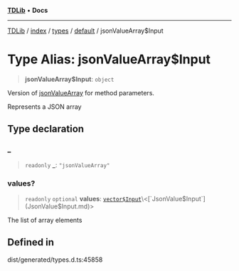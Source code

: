[**TDLib**](../../../../../../README.md) • **Docs**

***

[TDLib](../../../../../../modules.md) / [index](../../../../../README.md) / [types](../../../README.md) / [default](../README.md) / jsonValueArray$Input

# Type Alias: jsonValueArray$Input

> **jsonValueArray$Input**: `object`

Version of [jsonValueArray](jsonValueArray.md) for method parameters.

Represents a JSON array

## Type declaration

### \_

> `readonly` **\_**: `"jsonValueArray"`

### values?

> `readonly` `optional` **values**: [`vector$Input`](vector$Input.md)\<[`JsonValue$Input`](JsonValue$Input.md)\>

The list of array elements

## Defined in

dist/generated/types.d.ts:45858
